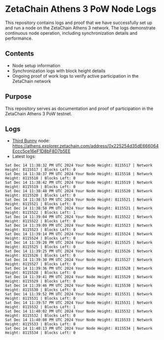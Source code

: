 # ZetaChain Athens 3 PoW Node Logs
This repository contains logs and proof that we have successfully set up and run a node on the ZetaChain Athens 3 network. The logs demonstrate continuous node operation, including synchronization details and performance.

## Contents
- Node setup information
- Synchronization logs with block height details
- Ongoing proof of work logs to verify active participation in the ZetaChain network

## Purpose
This repository serves as documentation and proof of participation in the ZetaChain Athens 3 PoW testnet.

## Logs

- [Third Bunny](https://thirdbunny.xyz/) node: https://athens.explorer.zetachain.com/address/0x225254d35dE666064Eccc5ce16eF1D8bF8D7b5EE
- Latest logs:
```
Sat Dec 14 11:38:32 PM UTC 2024 Your Node Height: 8115517 | Network Height: 8115517 | Blocks Left: 0
Sat Dec 14 11:38:37 PM UTC 2024 Your Node Height: 8115518 | Network Height: 8115518 | Blocks Left: 0
Sat Dec 14 11:38:42 PM UTC 2024 Your Node Height: 8115519 | Network Height: 8115519 | Blocks Left: 0
Sat Dec 14 11:38:48 PM UTC 2024 Your Node Height: 8115520 | Network Height: 8115520 | Blocks Left: 0
Sat Dec 14 11:38:53 PM UTC 2024 Your Node Height: 8115521 | Network Height: 8115521 | Blocks Left: 0
Sat Dec 14 11:38:58 PM UTC 2024 Your Node Height: 8115521 | Network Height: 8115522 | Blocks Left: 1
Sat Dec 14 11:39:04 PM UTC 2024 Your Node Height: 8115522 | Network Height: 8115522 | Blocks Left: 0
Sat Dec 14 11:39:09 PM UTC 2024 Your Node Height: 8115523 | Network Height: 8115523 | Blocks Left: 0
Sat Dec 14 11:39:14 PM UTC 2024 Your Node Height: 8115524 | Network Height: 8115524 | Blocks Left: 0
Sat Dec 14 11:39:20 PM UTC 2024 Your Node Height: 8115525 | Network Height: 8115525 | Blocks Left: 0
Sat Dec 14 11:39:25 PM UTC 2024 Your Node Height: 8115526 | Network Height: 8115526 | Blocks Left: 0
Sat Dec 14 11:39:30 PM UTC 2024 Your Node Height: 8115527 | Network Height: 8115527 | Blocks Left: 0
Sat Dec 14 11:39:36 PM UTC 2024 Your Node Height: 8115528 | Network Height: 8115528 | Blocks Left: 0
Sat Dec 14 11:39:41 PM UTC 2024 Your Node Height: 8115529 | Network Height: 8115529 | Blocks Left: 0
Sat Dec 14 11:39:46 PM UTC 2024 Your Node Height: 8115530 | Network Height: 8115530 | Blocks Left: 0
Sat Dec 14 11:39:52 PM UTC 2024 Your Node Height: 8115531 | Network Height: 8115531 | Blocks Left: 0
Sat Dec 14 11:39:57 PM UTC 2024 Your Node Height: 8115531 | Network Height: 8115532 | Blocks Left: 1
Sat Dec 14 11:40:02 PM UTC 2024 Your Node Height: 8115532 | Network Height: 8115532 | Blocks Left: 0
Sat Dec 14 11:40:08 PM UTC 2024 Your Node Height: 8115533 | Network Height: 8115533 | Blocks Left: 0
Sat Dec 14 11:40:13 PM UTC 2024 Your Node Height: 8115534 | Network Height: 8115534 | Blocks Left: 0
```
